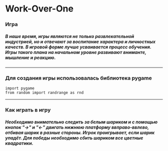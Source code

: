 # Work-Over-One

### Игра
##### В наше время, игры являются не только развлекательной индустрией, но и отвечают за воспитание характера и личностных качеств. В игровой форме лучше усваивается процесс обучения. Игры такого плана на начальном уровне развивают вниманте, мышление и реакцию.
***
### Для создания игры использовалась библиотека pygame
~~~
import pygame
from random import randrange as rnd
~~~
***
### Как играть в игру
##### Необходимо внимательно следить за белым шариком и с помощью кнопок "->" и "<-" двигать нижнюю платформу ввправо-ввлево, отбивая шарик в разные стороны. Игрок проигрывает, если шарик упадёт. Для победы необходимо сбить шариком все цветные квадратики.
![]()
